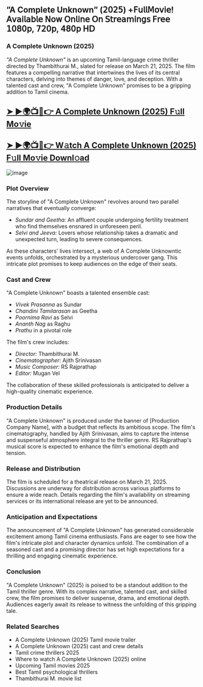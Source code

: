 ## ”A Complete Unknown” (𝟤𝟢𝟤𝟧) +𝖥𝗎𝗅𝗅𝖬𝗈𝗏𝗂𝖾! 𝖠𝗏𝖺𝗂𝗅𝖺𝖻𝗅𝖾 𝖭𝗈𝗐 𝖮𝗇𝗅𝗂𝗇𝖾 𝖮𝗇 𝖲𝗍𝗋𝖾𝖺𝗆𝗂𝗇𝗀𝗌 𝖥𝗋𝖾𝖾 𝟣𝟢𝟪𝟢𝗉, 𝟩𝟤𝟢𝗉, 𝟦𝟪𝟢𝗉 𝖧𝖣


<h3>A Complete Unknown (2025)</h3>

*"A Complete Unknown"* is an upcoming Tamil-language crime thriller directed by Thambithurai M., slated for release on March 21, 2025. The film features a compelling narrative that intertwines the lives of its central characters, delving into themes of danger, love, and deception. With a talented cast and crew, "A Complete Unknown" promises to be a gripping addition to Tamil cinema.  

##  [➤ ►🌍📺📱👉 A Complete Unknown (2025) F𝚞ll Mo𝚟ie](https://cutt.ly/Pe36eAFF)

## [➤ ►🌍📺📱👉 W𝚊tch A Complete Unknown (2025) F𝚞ll Mo𝚟ie Downl𝚘ad](https://cutt.ly/Pe36eAFF)

![image](https://image.tmdb.org/t/p/original/jQzD7huYKGy7yqPQuwxwuN22qLG.jpg)

### Plot Overview  
The storyline of "A Complete Unknown" revolves around two parallel narratives that eventually converge:  

- *Sundar and Geetha:* An affluent couple undergoing fertility treatment who find themselves ensnared in unforeseen peril.  
- *Selvi and Jeeva:* Lovers whose relationship takes a dramatic and unexpected turn, leading to severe consequences.  

As these characters' lives intersect, a web of A Complete Unknowntic events unfolds, orchestrated by a mysterious undercover gang. This intricate plot promises to keep audiences on the edge of their seats.  

### Cast and Crew  
"A Complete Unknown" boasts a talented ensemble cast:  

- *Vivek Prasanna* as Sundar  
- *Chandini Tamilarasan* as Geetha  
- *Poornima Ravi* as Selvi  
- *Ananth Nag* as Raghu  
- *Prathu* in a pivotal role  

The film's crew includes:  

- *Director:* Thambithurai M.  
- *Cinematographer:* Ajith Srinivasan  
- *Music Composer:* RS Rajprathap  
- *Editor:* Mugan Vel  

The collaboration of these skilled professionals is anticipated to deliver a high-quality cinematic experience.  

### Production Details  
"A Complete Unknown" is produced under the banner of [Production Company Name], with a budget that reflects its ambitious scope. The film's cinematography, handled by Ajith Srinivasan, aims to capture the intense and suspenseful atmosphere integral to the thriller genre. RS Rajprathap's musical score is expected to enhance the film's emotional depth and tension.  

### Release and Distribution  
The film is scheduled for a theatrical release on March 21, 2025. Discussions are underway for distribution across various platforms to ensure a wide reach. Details regarding the film's availability on streaming services or its international release are yet to be announced.  

### Anticipation and Expectations  
The announcement of "A Complete Unknown" has generated considerable excitement among Tamil cinema enthusiasts. Fans are eager to see how the film's intricate plot and character dynamics unfold. The combination of a seasoned cast and a promising director has set high expectations for a thrilling and engaging cinematic experience.  

### Conclusion  
"A Complete Unknown" (2025) is poised to be a standout addition to the Tamil thriller genre. With its complex narrative, talented cast, and skilled crew, the film promises to deliver suspense, drama, and emotional depth. Audiences eagerly await its release to witness the unfolding of this gripping tale.  

### Related Searches  
- A Complete Unknown (2025) Tamil movie trailer  
- A Complete Unknown (2025) cast and crew details  
- Tamil crime thrillers 2025  
- Where to watch A Complete Unknown (2025) online  
- Upcoming Tamil movies 2025  
- Best Tamil psychological thrillers  
- Thambithurai M. movie list
